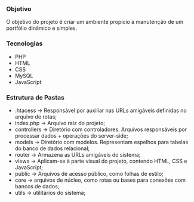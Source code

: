 ### Objetivo

O objetivo do projeto é criar um ambiente propício à manutenção de um portfólio dinâmico e simples.

### **Tecnologias**

- PHP
- HTML
- CSS
- MySQL
- JavaScript

### **Estrutura de Pastas**

* .htacess -> Responsável por auxiliar nas URLs amigáveis definidas no arquivo de rotas;
* index.php -> Arquivo raiz do projeto;
* controllers -> Diretório com controladores. Arquivos responsáveis por processar dados + operações do server-side;
* models -> Diretório com modelos. Representam espelhos para tabelas do banco de dados relacional;
* router -> Armazena as URLs amigáveis do sistema;
* views -> Aplicam-se à parte visual do projeto, contendo HTML, CSS e JavaScript;
* public -> Arquivos de acesso público, como folhas de estilo;
* core -> arquivos de núcleo, como rotas ou bases para conexões com bancos de dados;
* utils -> utilitários do sistema;
